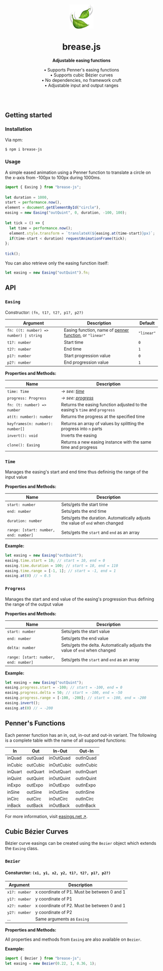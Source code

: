 <div align="center">
  <img width="80" src="breeze.png"/>
  <h1>brease.js</h1>
  <p><b>Adjustable easing functions</b></p>
  <p>
    • Supports Penner's easing functions<br/>
    • Supports cubic Bézier curves<br/>
    • No dependencies, no framework cruft<br/>
    • Adjustable input and output ranges<br/>
  </p>
</div>

<br/>
<br/>

## Getting started

### Installation

Via npm:

```bash
$ npm i brease-js
```

### Usage

A simple eased animation using a Penner function to translate a circle on the x-axis from -100px to 100px during 1000ms.

```javascript
import { Easing } from "brease-js";

let duration = 1000,
start = performance.now(),
element = document.getElementById("circle"),
easing = new Easing("outQuint", 0, duration, -100, 100);

let tick = () => {
  let time = performance.now();
  element.style.transform = `translateX(${easing.at(time-start)}px)`;
  if(time-start < duration) requestAnimationFrame(tick);
};

tick();
```

You can also retrieve only the easing function itself:

```javascript
let easing = new Easing("outQuint").fn;
```

## API

### `Easing`

Constructor: `(fn, t1?, t2?, p1?, p2?)`

| Argument                                | Description                                                                   | Default    |
| --------------------------------------- | ----------------------------------------------------------------------------- | ---------- |
| `fn: ((t: number) => number) \| string` | Easing function, name of [penner function](#penners-functions), or `"linear"` | `"linear"` |
| `t1?: number`                           | Start time                                                                    | `0`        |
| `t2?: number`                           | End time                                                                      | `1`        |
| `p1?: number`                           | Start progression value                                                       | `0`        |
| `p2?: number`                           | End progression value                                                         | `1`        |

**Properties and Methods:**

| Name                             | Description                                                                |
| -------------------------------- | -------------------------------------------------------------------------- |
| `time: Time`                     | *→ see: [time](#time)*                                                     |
| `progress: Progress`             | *→ see: [progress](#progress)*                                             |
| `fn: (t: number) => number`      | Returns the easing function adjusted to the easing's `time` and `progress` |
| `at(t: number): number`          | Returns the progress at the specified time                                 |
| `keyframes(n: number): number[]` | Returns an array of values by splitting the progress into `n` parts        |
| `invert(): void`                 | Inverts the easing                                                         |
| `clone(): Easing`                | Returns a new easing instance with the same time and progress              |

### `Time`

Manages the easing's start and end time thus defininig the range of the input value

**Properties and Methods:**

| Name                                  | Description                                                                   |
| ------------------------------------- | ----------------------------------------------------------------------------- |
| `start: number`                       | Sets/gets the start time                                                      |
| `end: number`                         | Sets/gets the end time                                                        |
| `duration: number`                    | Sets/gets the duration. Automatically adjusts the value of `end` when changed |
| `range: [start: number, end: number]` | Sets/gets the `start` and `end` as an array                                   |

**Example:**

```javascript
let easing = new Easing("outQuint");
easing.time.start = 10; // start = 10, end = 0
easing.time.duration = 100; // start = 10, end = 110
easing.time.range = [-1, 1]; // start = -1, end = 1
easing.at(0) // → 0.5
```

### `Progress`

Manages the start and end value of the easing's progression thus defining the range of the output value

**Properties and Methods:**

| Name                                  | Description                                                                |
| ------------------------------------- | -------------------------------------------------------------------------- |
| `start: number`                       | Sets/gets the start value                                                  |
| `end: number`                         | Sets/gets the end value                                                    |
| `delta: number`                       | Sets/gets the delta. Automatically adjusts the value of `end` when changed |
| `range: [start: number, end: number]` | Sets/gets the `start` and `end` as an array                                |

**Example:**

```javascript
let easing = new Easing("outQuint");
easing.progress.start = -100; // start = -100, end = 0
easing.progress.delta = 50; // start = -100, end = -50
easing.progress.range = [-100, -200]; // start = -100, end = -200
easing.invert();
easing.at(0) // → -200
```

## Penner's Functions 

Each penner function has an in, out, in-out and out-in variant. The following is a complete table with the name of all supported functions:

| In      | Out      | In-Out     | Out-In     |
| ------- | -------- | ---------- | ---------- |
| inQuad  | outQuad  | inOutQuad  | outInQuad  |
| inCubic | outCubic | inOutCubic | outInCubic |
| inQuart | outQuart | inOutQuart | outInQuart |
| inQuint | outQuint | inOutQuint | outInQuint |
| inExpo  | outExpo  | inOutExpo  | outInExpo  |
| inSine  | outSine  | inOutSine  | outInSine  |
| inCirc  | outCirc  | inOutCirc  | outInCirc  |
| inBack  | outBack  | inOutBack  | outInBack  |

For more information, visit [easings.net ↗](https://easings.net/).

## Cubic Bézier Curves 

Bézier curve easings can be created using the `Bezier` object which extends the `Easing` class.

### `Bezier`

#### Consturctor: `(x1, y1, x2, y2, t1?, t2?, p1?, p2?)`

| Argument      | Description                                 |
| ------------- | ------------------------------------------- |
| `x1?: number` | x coordinate of P1. Must be between 0 and 1 |
| `y1?: number` | y coordinate of P1                          |
| `x2?: number` | x coordinate of P2. Must be between 0 and 1 |
| `y2?: number` | y coordinate of P2                          |
| ...           | Same arguments as `Easing`                  |

**Properties and Methods:**

All properties and methods from `Easing` are also available on `Bezier`.

**Example:**

```javascript
import { Bezier } from "brease-js";
let easing = new Bezier(0.22, 1, 0.36, 1);
```
